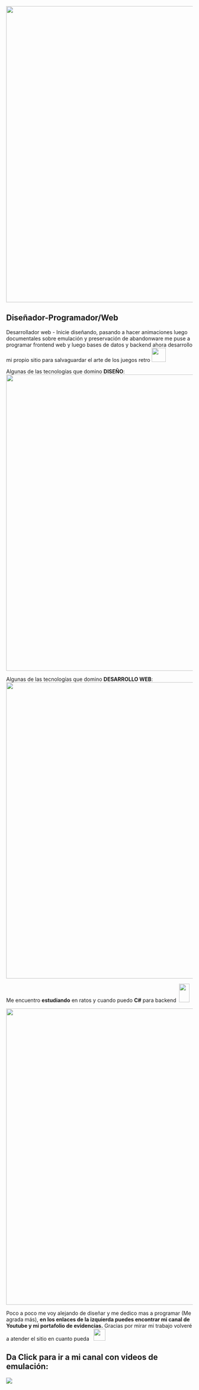 <div>
 <img src= "https://lh3.googleusercontent.com/pw/AMWts8DFB6ODMvDZLQBphGMAwcqUWfOZe5E-R0mu699_ifzn92JqSjdF_LgyiHz1Khj5WE4EIRnCzCiU5rK0OEjHso3izuaPlwUpx6bO_xULGHRQ0LvxirKOac-ARV1_l2p3f_-aHuc6fpjEmjvH3VG0gsnG=w1280-h640-no?authuser=0" width=800 />
 
 <h2>Diseñador-Programador/Web</h2>
 
 <p>Desarrollador web - Inicie diseñando, pasando a hacer animaciones luego documentales sobre emulación y preservación de abandonware me puse a programar frontend web y luego bases de datos y backend ahora desarrollo mi propio sitio para salvaguardar el arte de los juegos retro <img src="https://lh3.googleusercontent.com/pw/AJFCJaXQ_Lx3RTVepUdHfyjqXUsMDk2xRVHXKN7fZSAXIdy90yAHC6uqQtJCf1QeFXQs16AtKY0_rH5-l5v873FqWybJwuWgN4p1sxhBsFDf4YmlfeCGEEKCATwZ1dhyjn_9YII7AQ319XH3QAux47L5yinI=w506-h407-s-no?authuser=0" width=38 height=38/></p>
 

 
 <p>Algunas de las tecnologías que domino <strong>DISEÑO</strong>:<img src ="https://lh3.googleusercontent.com/pw/AJFCJaWQU_WR806J_SlhhH-ryu2iQpIULH6m3bcx0ljfHe_29My0LBgQJBbmp7cfnygLWkVbKI-kAHpu8svhoYPxJjfmYKobZyQ-BKMdCDHEbcfKXlpRNjYIauHwudGBOwcNVc1oLtQ1lmNN8X8UDUFk-F6G=w1280-h163-s-no?authuser=0" width=800 />
 
  <p>Algunas de las tecnologías que domino <strong>DESARROLLO WEB</strong>:<img src ="https://lh3.googleusercontent.com/pw/AJFCJaV080SCJAH3JbNuBaJabT4KJ6Xkp7skdMraJpbUs2lxkzNIMa-aeVe4XLwIirsfbXjVy108abuMESpzuzUOD1J7hRtvdhHG1qfRvhMKvpREIb0vLzpa7V5gxmw-TdCf92jdqozo84JzuO0Mad2HFtYV=w1280-h163-s-no?authuser=0" width=800 />
   
 <p>Me encuentro <strong>estudiando</strong> en ratos y cuando puedo <strong>C#</strong> para backend &nbsp<img src="https://lh3.googleusercontent.com/pw/AJFCJaWbn0C--MZXa2CcbDnUVkWa4yCdojclvi2axiJmQoKgJQGhzSnF4pCTLScfPe5MJge2yjyvUPOzeXOrfdmvvpingb-jSfk0egxRtEL2TYZLhdDqiAxb2kBmj8FSMEotytwVsCWwNeJSBf-tzjwlGD9r=w280-h508-s-no?authuser=0" width=28 height=50/></p>
 
 <img src ="https://lh3.googleusercontent.com/pw/AJFCJaXEZ0-zCccKvqkaGMIsDVbUkeKP8S1XSl2MEJ4y9K3WaxMPPHO7co8zYBtu58ZcU1MHWIJTeaNs2WnN3AuDsoHv0rqAn1TjUKyien3AWxu296iesDjuFGfwTa00dlo2N5cESVRTGK4HxldCdX4VFR2R=w1600-h204-s-no?authuser=0" width=800 /> 
 
 
 <p>Poco a poco me voy alejando de diseñar y me dedico mas a programar (Me agrada más), <strong>en los enlaces de la izquierda puedes encontrar mi canal de Youtube y mi portafolio de evidencias.</strong> Gracias por mirar mi trabajo volveré a atender el sitio en cuanto pueda &nbsp <img src="https://lh3.googleusercontent.com/pw/AMWts8DkSVZcITLq5rIv20mouz4KK-caOU1HLla3Iw4K0gtp6ajPuHcgwYGY_Pw10DtXo8COW7XvxcqmPoYsBZhDPqZbfE41e-rCV7_c3hYqVeRN2oMMVecKeM4H323Mb6sKhDVcvtKfdBR0AO7140EL9ZBU=w450-h439-no?authuser=0" width=32 height=32 /></p>
 
 
 <h2><strong>Da Click para ir a mi canal con videos de emulación:</strong></h2> <a target="_blank" href="https://www.youtube.com/@nullzero3897" ><img src="https://lh3.googleusercontent.com/pw/AMWts8D2zDUkLWoFsLEzjKB8vhvqtf0N_fy-JzwchV5ioOhopB7njn1LgT5MKb7CTP5eRSCg5MATh219zYbXjQi0OKpRkhkm0jmNuKJLuEqpEUgmb07B6lnITVIyJVDoGVUcLIKOfLtdcSbhvopeo3pgnIwx=w1600-h298-no?authuser=0" /></a>
</div>
  
  
